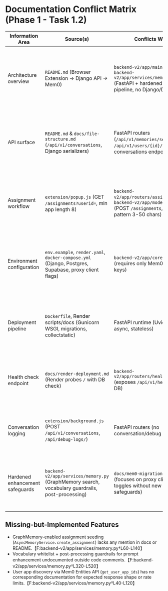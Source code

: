 # Documentation Conflict Matrix (Phase 1 - Task 1.2)

| Information Area | Source(s) | Conflicts With | Impact / Notes |
| --- | --- | --- | --- |
| Architecture overview | `README.md` (Browser Extension → Django API → Mem0) | `backend-v2/app/main.py`, `backend-v2/app/services/memory.py` (FastAPI + hardened Mem0 pipeline, no Django/DB) | Primary docs point contributors toward deprecated stack; hides FastAPI service that powers HARDENED enhancement.【F:README.md†L11-L63】【F:backend-v2/app/main.py†L1-L52】【F:backend-v2/app/services/memory.py†L1-L210】 |
| API surface | `README.md` & `docs/file-structure.md` (`/api/v1/conversations`, Django serializers) | FastAPI routers (`/api/v1/memories/search`, `/api/v1/users/{id}/app-ids`, no conversations endpoint) | Extension + docs reference non-existent endpoints, causing runtime failures during migration.【F:README.md†L64-L109】【F:docs/file-structure.md†L61-L123】【F:backend-v2/app/routers/memories.py†L1-L60】【F:backend-v2/app/routers/users.py†L1-L37】 |
| Assignment workflow | `extension/popup.js` (GET `/assignments?userid=`, min app length 8) | `backend-v2/app/routers/assignments.py`, `backend-v2/app/models.py` (POST `/assignments`, app_id pattern 3-50 chars) | UI validation rejects valid IDs and calls legacy endpoints, blocking FastAPI adoption.【F:extension/popup.js†L1-L140】【F:backend-v2/app/routers/assignments.py†L1-L21】【F:backend-v2/app/models.py†L1-L60】 |
| Environment configuration | `env.example`, `render.yaml`, `docker-compose.yml` (Django, Postgres, Supabase, proxy client flags) | `backend-v2/app/core/config.py` (requires only Mem0 + OpenAI keys) | Deploying with sample configs fails because required FastAPI variables undocumented and obsolete settings remain.【F:env.example†L1-L59】【F:render.yaml†L1-L33】【F:docker-compose.yml†L1-L23】【F:backend-v2/app/core/config.py†L1-L32】 |
| Deployment pipeline | `Dockerfile`, Render scripts/docs (Gunicorn WSGI, migrations, collectstatic) | FastAPI runtime (Uvicorn, async, stateless) | Build scripts re-run Django commands that no longer exist, preventing hardened service deployment.【F:Dockerfile†L1-L46】【F:render-build.sh†L1-L9】【F:render-start.sh†L1-L6】【F:backend-v2/app/main.py†L1-L52】 |
| Health check endpoint | `docs/render-deployment.md` (Render probes `/` with DB check) | `backend-v2/app/routers/health.py` (exposes `/api/v1/health`, no DB) | Monitoring docs misdirect ops; existing scripts hit wrong path and expect DB connectivity.【F:docs/render-deployment.md†L1-L35】【F:backend-v2/app/routers/health.py†L1-L20】 |
| Conversation logging | `extension/background.js` (POST `/api/v1/conversations`, `/api/debug-logs/`) | FastAPI routers (no conversation/debug endpoints) | Extension attempts unsupported calls; backend logs errors and loses telemetry coverage.【F:extension/background.js†L1-L96】【F:backend-v2/app/routers/memories.py†L1-L60】 |
| Hardened enhancement safeguards | `backend-v2/app/services/memory.py` (GraphMemory search, vocabulary guardrails, post-processing) | `docs/mem0-migration.md` (focuses on proxy client toggles without new safeguards) | Critical hardening measures undocumented, making it difficult for operators to reason about behavior or tune limits.【F:backend-v2/app/services/memory.py†L1-L400】【F:docs/mem0-migration.md†L1-L60】 |

## Missing-but-Implemented Features
- GraphMemory-enabled assignment seeding (`AsyncMemoryService.create_assignment`) lacks any mention in docs or README.【F:backend-v2/app/services/memory.py†L60-L140】
- Vocabulary whitelist + post-processing guardrails for prompt enhancement undocumented outside code comments.【F:backend-v2/app/services/memory.py†L320-L520】
- User app discovery via Mem0 Entities API (`get_user_app_ids`) has no corresponding documentation for expected response shape or rate limits.【F:backend-v2/app/services/memory.py†L40-L120】

